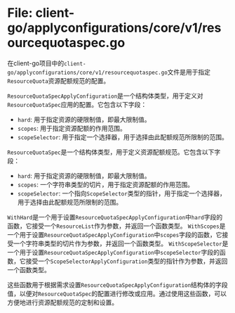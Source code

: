 # File: client-go/applyconfigurations/core/v1/resourcequotaspec.go

在client-go项目中的`client-go/applyconfigurations/core/v1/resourcequotaspec.go`文件是用于指定`ResourceQuota`资源配额规范的配置。

`ResourceQuotaSpecApplyConfiguration`是一个结构体类型，用于定义对`ResourceQuotaSpec`应用的配置。它包含以下字段：

- `hard`: 用于指定资源的硬限制值，即最大限制值。
- `scopes`: 用于指定资源配额的作用范围。
- `scopeSelector`: 用于指定一个选择器，用于选择由此配额规范所限制的范围。

`ResourceQuotaSpec`是一个结构体类型，用于定义资源配额规范。它包含以下字段：

- `hard`: 用于指定资源的硬限制值，即最大限制值。
- `scopes`: 一个字符串类型的切片，用于指定资源配额的作用范围。
- `scopeSelector`: 一个指向`ScopeSelector`类型的指针，用于指定一个选择器，用于选择由此配额规范所限制的范围。

`WithHard`是一个用于设置`ResourceQuotaSpecApplyConfiguration`中`hard`字段的函数，它接受一个`ResourceList`作为参数，并返回一个函数类型。
`WithScopes`是一个用于设置`ResourceQuotaSpecApplyConfiguration`中`scopes`字段的函数，它接受一个字符串类型的切片作为参数，并返回一个函数类型。
`WithScopeSelector`是一个用于设置`ResourceQuotaSpecApplyConfiguration`中`scopeSelector`字段的函数，它接受一个`ScopeSelectorApplyConfiguration`类型的指针作为参数，并返回一个函数类型。

这些函数用于根据需求设置`ResourceQuotaSpecApplyConfiguration`结构体的字段值，以便对`ResourceQuotaSpec`的配置进行修改或应用。通过使用这些函数，可以方便地进行资源配额规范的定制和设置。

